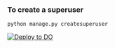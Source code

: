 ### To create a superuser

`python manage.py createsuperuser`

[![Deploy to DO](https://mp-assets1.sfo2.digitaloceanspaces.com/deploy-to-do/do-btn-blue.svg)](https://cloud.digitalocean.com/apps/new?repo=https://github.com/{REPO-OWNER}/{REPO-NAME}/tree/{BRANCH-NAME})